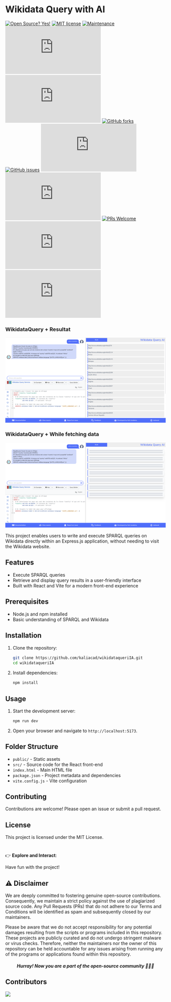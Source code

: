 # Wikidata Query with AI

[![Open Source? Yes!](https://badgen.net/badge/Open%20Source%20%3F/Yes%21/blue?icon=github)](https://github.com/Naereen/badges/)
[![MIT license](https://img.shields.io/badge/License-MIT-blue.svg)](https://lbesson.mit-license.org/)
[![Maintenance](https://img.shields.io/badge/Maintained%3F-yes-green.svg)](https://GitHub.com/kaliacad/wikidataqueriIA/graphs/commit-activity)
[![GitHub contributors](https://badgen.net/github/contributors/Naereen/Strapdown.js)](https://GitHub.com/kaliacad/wikidataqueriIA/graphs/contributors/)
[![GitHub branches](https://badgen.net/github/branches/Naereen/Strapdown.js)](https://github.com/kaliacad/wikidataqueriIA/)
[![GitHub forks](https://badgen.net/github/forks/Naereen/Strapdown.js/)](https://GitHub.com/kaliacad/wikidataqueriIA/network/)
[![GitHub issues](https://badgen.net/github/issues/Naereen/Strapdown.js/)](https://GitHub.com/kaliacad/wikidataqueriIA/issues/)
[![GitHub commits](https://badgen.net/github/commits/Naereen/Strapdown.js)](https://GitHub.com/kaliacad/wikidataqueriIA/commit/)
[![GitHub total-pull-requests](https://badgen.net/github/prs/Naereen/Strapdown.js)](https://GitHub.com/kaliacad/wikidataqueriIA/pull/)
[![PRs Welcome](https://img.shields.io/badge/PRs-welcome-brightgreen.svg?style=flat-square)](http://makeapullrequest.com)
[![Github tag](https://badgen.net/github/tag/Naereen/Strapdown.js)](https://github.com/Naereen/kaliacad/wikidataqueriIA/tags/)
[![Latest release](https://badgen.net/github/release/Naereen/Strapdown.js)](https://github.com/kaliacad/wikidataqueriIA/releases)

### WikidataQuery + Resultat

![](./public/screenshots/wikidata-query-with-data.png)

### WikidataQuery + While fetching data

![](./public/screenshots/wikidata-query-white-fetching-data.png)

This project enables users to write and execute SPARQL queries on Wikidata directly within an Express.js application, without needing to visit the Wikidata website.

## Features

- Execute SPARQL queries
- Retrieve and display query results in a user-friendly interface
- Built with React and Vite for a modern front-end experience

## Prerequisites

- Node.js and npm installed
- Basic understanding of SPARQL and Wikidata

## Installation

1. Clone the repository:

   ```sh
   git clone https://github.com/kaliacad/wikidataqueriIA.git
   cd wikidataqueriIA
   ```

2. Install dependencies:
   ```sh
   npm install
   ```

## Usage

1. Start the development server:

   ```sh
   npm run dev
   ```

2. Open your browser and navigate to `http://localhost:5173`.

## Folder Structure

- `public/` - Static assets
- `src/` - Source code for the React front-end
- `index.html` - Main HTML file
- `package.json` - Project metadata and dependencies
- `vite.config.js` - Vite configuration

## Contributing

Contributions are welcome! Please open an issue or submit a pull request.

## License

This project is licensed under the MIT License.

#

👉 **Explore and Interact**:

Have fun with the project!

## ⚠ Disclaimer

We are deeply committed to fostering genuine open-source contributions. Consequently, we maintain a strict policy against the use of plagiarized source code. Any Pull Requests (PRs) that do not adhere to our Terms and Conditions will be identified as spam and subsequently closed by our maintainers.

Please be aware that we do not accept responsibility for any potential damages resulting from the scripts or programs included in this repository. These projects are publicly curated and do not undergo stringent malware or virus checks. Therefore, neither the maintainers nor the owner of this repository can be held accountable for any issues arising from running any of the programs or applications found within this repository.

##### <p align="center">Hurray! Now you are a part of the open-source community 🚀🚀🚀</p>


## Contributors

<a href="https://github.com/kaliacad/wikidataqueriIA/graphs/contributors">
  <img src="https://contrib.rocks/image?repo=kaliacad/wikidataqueriIA" />
</a>
